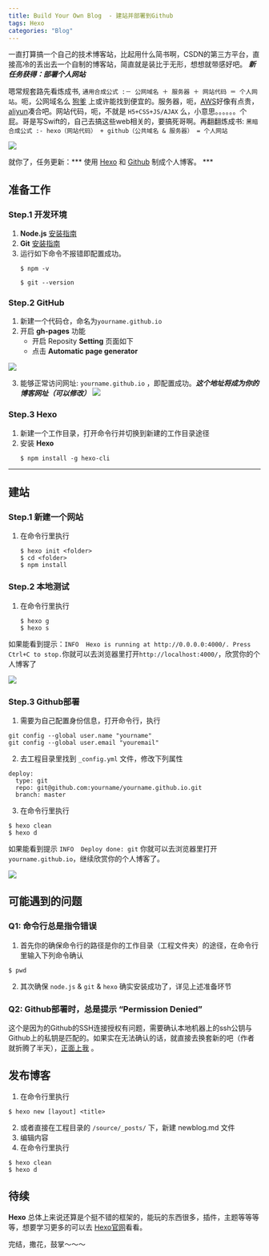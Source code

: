 ```yaml
---
title: Build Your Own Blog  - 建站并部署到Github
tags: Hexo
categories: "Blog"
---
```


一直打算搞一个自己的技术博客站，比起用什么简书啊，CSDN的第三方平台，直接高冷的丢出去一个自制的博客站，简直就是装比于无形，想想就带感好吧。
***新任务获得：部署个人网站***
	

<!--more-->

嗯常规套路先看炼成书, `通用合成公式 :－ 公网域名 ＋ 服务器 ＋ 网站代码 ＝ 个人网站`。呃，公网域名么 [狗爹](https://www.godaddy.com/) 上或许能找到便宜的。服务器，呃，[AWS](https://aws.amazon.com)好像有点贵，[aliyun](https://www.aliyun.com)凑合吧。网站代码，呃，不就是 `H5+CSS+JS/AJAX` 么，小意思。。。。。。个屁。哥是写Swift的，自己去搞这些web相关的，要搞死哥啊。再翻翻炼成书: `黑暗合成公式 :- hexo（网站代码） + github（公共域名 & 服务器） = 个人网站` 

![](https://cl.ly/022C2w20262o/commic_wow.jpg)

就你了，任务更新：*** 使用 [Hexo](https://hexo.io/docs/) 和 [Github](https://github.com) 制成个人博客。 ***

## 准备工作

### Step.1 开发环境

 1. **Node.js** 	[安装指南](https://nodejs.org/en/download/package-manager/#osx)
 2. **Git** 		[安装指南](https://git-scm.com/book/zh/v1/起步-安装-Git)
 3. 运行如下命令不报错即配置成功。
 	```
	$ npm -v
	```
	```
	$ git --version
	```


### Step.2 GitHub

 1. 新建一个代码仓，命名为`yourname.github.io`
 2. 开启 **gh-pages** 功能
 	* 开启 Reposity **Setting** 页面如下
 	* 点击 **Automatic page generator**
 	
 ![](https://cl.ly/240P2i1D0b3j/hexo_1.png)
 
 3. 能够正常访问网址: `yourname.github.io` ，即配置成功。***这个地址将成为你的博客网址（可以修改）***
 ![](https://cl.ly/2L1R2X0e2j0U/comic_brilliant.jpg)
 
 
### Step.3 Hexo

 1. 新建一个工作目录，打开命令行并切换到新建的工作目录途径
 2. 安装 **Hexo**
 	```
	$ npm install -g hexo-cli
	```
 ---------------------------------------
## 建站
 
### Step.1 新建一个网站
1. 在命令行里执行
	```
	$ hexo init <folder>
	$ cd <folder>
	$ npm install	
	```
### Step.2 本地测试
1. 在命令行里执行
	```
	$ hexo g
	$ hexo s
	```
如果能看到提示：``INFO  Hexo is running at http://0.0.0.0:4000/. Press Ctrl+C to stop.``你就可以去浏览器里打开``http://localhost:4000/``，欣赏你的个人博客了

![](https://cl.ly/1o0m2K121V18/hexo_2.png)

### Step.3 Github部署

1. 需要为自己配置身份信息，打开命令行，执行
```
git config --global user.name "yourname"
git config --global user.email "youremail"
```

2. 去工程目录里找到 `_config.yml` 文件，修改下列属性
```
deploy:
  type: git
  repo: git@github.com:yourname/yourname.github.io.git
  branch: master
```

3. 在命令行里执行
```
$ hexo clean
$ hexo d
```

如果能看到提示 ``INFO  Deploy done: git`` 你就可以去浏览器里打开 ``yourname.github.io``，继续欣赏你的个人博客了。

![](https://cl.ly/441e3k3O1r2G/commic_yeah.jpg)


## 可能遇到的问题

### Q1: 命令行总是指令错误
1. 首先你的确保命令行的路径是你的工作目录（工程文件夹）的途径，在命令行里输入下列命令确认
```
$ pwd
```
2. 其次确保 `node.js` & `git` & `hexo` 确实安装成功了，详见上述准备环节

### Q2: Github部署时，总是提示 “Permission Denied”
这个是因为的Github的SSH连接授权有问题，需要确认本地机器上的ssh公钥与Github上的私钥是匹配的。如果实在无法确认的话，就直接去换套新的吧（作者就折腾了半天），[正面上我](https://help.github.com/articles/generating-an-ssh-key/) 。



## 发布博客

1. 在命令行里执行
```
$ hexo new [layout] <title>
```
2. 或者直接在工程目录的 `/source/_posts/` 下，新建 newblog.md 文件
3. 编辑内容
4. 在命令行里执行
```
$ hexo clean
$ hexo d
```





## 待续
**Hexo** 总体上来说还算是个挺不错的框架的，能玩的东西很多，插件，主题等等等等，想要学习更多的可以去 [Hexo官网](https://hexo.io/zh-cn/)看看。

完结，撒花，鼓掌～～～